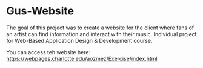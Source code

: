 # Gus-Website
The goal of this project was to create a website for the client where fans of an artist can find information and interact with their music. Individual project for Web-Based Application Design &amp; Development course.

You can access teh website here: https://webpages.charlotte.edu/aozmez/Exercise/index.html
